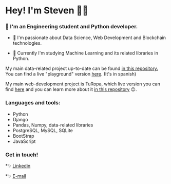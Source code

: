 # Hey! I'm Steven 👋🏼

### :school: I'm an Engineering student and Python developer.

* :white_heart: I'm passionate about Data Science, Web Development and Blockchain technologies.

* 🌱 Currently I'm studying Machine Learning and its related libraries in Python.

My main data-related project up-to-date can be found <a href="https://github.com/stevennm/locales_en_venta_2020_prediccion_precios">in this repository.</a> You can find a live "playground" version <a href="https://share.streamlit.io/stevennm/regression_models_premises_bsas_app/app.py">here</a>. (It's in spanish)

My main web-development project is TuRopa, which live version you can find <a href="https://turopa.com.ar">here</a> and you can learn more about it 
<a href="https://github.com/stevennm/turopa-public">in this repository</a> 😉.

### Languages and tools:
* Python
* Django
* Pandas, Numpy, data-related libraries
* PostgreSQL, MySQL, SQLite
* BootStrap
* JavaScript

### Get in touch!
*✨ <a href="https://www.linkedin.com/in/rstevenmartins/">Linkedin</a>

*✨ <a href="mailto:rstevenmartins@gmail.com/">E-mail</a>
